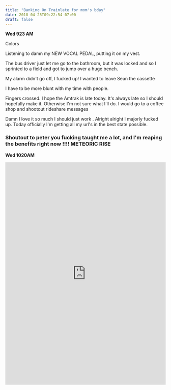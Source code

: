 ```yaml
---
title: "Banking On Trainlate for mom's bday"
date: 2018-04-25T09:22:54-07:00
draft: false
---
```


**Wed 923 AM**

Colors

Listening to damn my NEW VOCAL PEDAL, putting it on my vest.

The bus driver just let me go to the bathroom, but it was locked and so I sprinted to a field and got to jump over a huge bench.

My alarm didn't go off, I fucked up! I wanted to leave Sean the cassette

I have to be more blunt with my time with people.

Fingers crossed. I hope the Amtrak is late today. It's always late so I should hopefully make it. Otherwise I'm not sure what I'll do. I would go to a coffee shop and shootout rideshare messages


Damn I love it so much I should just work . Alright alright I majorly fucked up. Today officially I'm getting all my url's in the best state possible.


### Shoutout to peter you fucking taught me a lot, and I'm reaping the benefits right now !!!! METEORIC RISE


**Wed 1020AM**

<iframe width="100%" height="700" scrolling="no" frameborder="no" allow="autoplay" src="https://w.soundcloud.com/player/?url=https%3A//api.soundcloud.com/tracks/447797925%3Fsecret_token%3Ds-qgxua&color=%23ff5500&auto_play=false&hide_related=false&show_comments=true&show_user=true&show_reposts=false&show_teaser=true&visual=true"></iframe>
